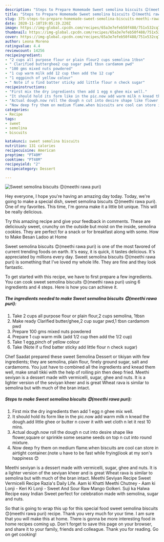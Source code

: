 ```yaml
---
description: "Steps to Prepare Homemade Sweet semolina biscuits 😊(meethi rawa puri)"
title: "Steps to Prepare Homemade Sweet semolina biscuits 😊(meethi rawa puri)"
slug: 375-steps-to-prepare-homemade-sweet-semolina-biscuits-meethi-rawa-puri
date: 2020-11-18T19:05:19.220Z
image: https://img-global.cpcdn.com/recipes/65a3e7efeb50f488/751x532cq70/sweet-semolina-biscuits-😊meethi-rawa-puri-recipe-main-photo.jpg
thumbnail: https://img-global.cpcdn.com/recipes/65a3e7efeb50f488/751x532cq70/sweet-semolina-biscuits-😊meethi-rawa-puri-recipe-main-photo.jpg
cover: https://img-global.cpcdn.com/recipes/65a3e7efeb50f488/751x532cq70/sweet-semolina-biscuits-😊meethi-rawa-puri-recipe-main-photo.jpg
author: Leona Moreno
ratingvalue: 4.4
reviewcount: 14256
recipeingredient:
- "2 cups all purpose flour or plain flour2 cups semolina 1tbsn"
- " Clarified butterghee2 cup sugar pwd1 tbsn cardamom pwd"
- "100 gms mixed nuts powdered"
- "1 cup warm milk add 12 cup then add the 12 cup"
- "1 eggpinch of yellow colour"
- " Note if u find batter sticky add little flour n check sugar"
recipeinstructions:
- "First mix the dry ingredients then add 1 egg n ghee mix well."
- "It should hold its form like in the pic.now add warm milk n knead the dough.add little ghee or butter n cover it with wet cloth n let it rest 10 mins."
- "Actual dough.now roll the dough n cut into desire shape like flower,square or sprinkle some sesame seeds on top n cut into round mixture."
- "Now deep fry them on medium flame.when biscuits are cool can store in airtight container.(note u have to be fast while frying)look at my son&#39;s happiness 😊"
categories:
- Recipe
tags:
- sweet
- semolina
- biscuits

katakunci: sweet semolina biscuits 
nutrition: 131 calories
recipecuisine: American
preptime: "PT40M"
cooktime: "PT48M"
recipeyield: "2"
recipecategory: Dessert

---
```



![Sweet semolina biscuits 😊(meethi rawa puri)](https://img-global.cpcdn.com/recipes/65a3e7efeb50f488/751x532cq70/sweet-semolina-biscuits-😊meethi-rawa-puri-recipe-main-photo.jpg)

Hey everyone, I hope you're having an amazing day today. Today, we're going to make a special dish, sweet semolina biscuits 😊(meethi rawa puri). One of my favorites. This time, I'm gonna make it a little bit unique. This will be really delicious.

Try this amazing recipe and give your feedback in comments. These are deliciously sweet, crunchy on the outside but moist on the inside, semolina cookies. They are perfect for a snack or for breakfast along with some. How to Make Besan Ladoo at Home

Sweet semolina biscuits 😊(meethi rawa puri) is one of the most favored of current trending foods on earth. It's easy, it is quick, it tastes delicious. It's appreciated by millions every day. Sweet semolina biscuits 😊(meethi rawa puri) is something that I've loved my whole life. They are fine and they look fantastic.


To get started with this recipe, we have to first prepare a few ingredients. You can cook sweet semolina biscuits 😊(meethi rawa puri) using 6 ingredients and 4 steps. Here is how you can achieve it.

<!--inarticleads1-->

##### The ingredients needed to make Sweet semolina biscuits 😊(meethi rawa puri):

1. Take 2 cups all purpose flour or plain flour,2 cups semolina, 1tbsn
1. Make ready  Clarified butter/ghee,2 cup sugar pwd,1 tbsn cardamom pwd
1. Prepare 100 gms mixed nuts powdered
1. Prepare 1 cup warm milk (add 1/2 cup then add the 1/2 cup)
1. Take 1 egg,pinch of yellow colour
1. Take  (Note if u find batter sticky add little flour n check sugar)


Chef Saadat prepared these sweet Semolina Dessert or tikiyan with few ingredients; they are semolina, plain flour, finely ground sugar, salt and cardamoms. You just have to combined all the ingredients and knead them well, make small tikki with the help of rolling pin then deep fried. Meethi seviyan is a dessert made with vermicelli, sugar, ghee and nuts. It is a lighter version of the seviyan kheer and is great Wheat rava is similar to semolina but with much of the bran intact. 

<!--inarticleads2-->

##### Steps to make Sweet semolina biscuits 😊(meethi rawa puri):

1. First mix the dry ingredients then add 1 egg n ghee mix well.
1. It should hold its form like in the pic.now add warm milk n knead the dough.add little ghee or butter n cover it with wet cloth n let it rest 10 mins.
1. Actual dough.now roll the dough n cut into desire shape like flower,square or sprinkle some sesame seeds on top n cut into round mixture.
1. Now deep fry them on medium flame.when biscuits are cool can store in airtight container.(note u have to be fast while frying)look at my son&#39;s happiness 😊


Meethi seviyan is a dessert made with vermicelli, sugar, ghee and nuts. It is a lighter version of the seviyan kheer and is great Wheat rava is similar to semolina but with much of the bran intact. Meethi Seviyan Recipe Sweet Vermicelli Recipe Razia&#39;s Daily Life. Aam ki Khatti Meethi Chutney - Aam ki Lonji - Keri Ki Lonji - Sweet And Sour Raw Mango Golkeri. Suji ka Halwa Recipe easy Indian Sweet perfect for celebration made with semolina, sugar and nuts. 

So that is going to wrap this up for this special food sweet semolina biscuits 😊(meethi rawa puri) recipe. Thank you very much for your time. I am sure that you will make this at home. There is gonna be more interesting food in home recipes coming up. Don't forget to save this page on your browser, and share it to your family, friends and colleague. Thank you for reading. Go on get cooking!

